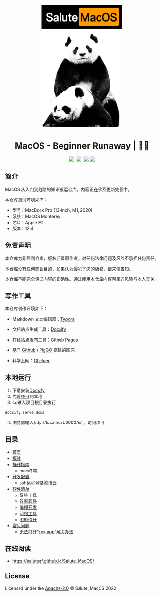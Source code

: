 <div align="center">
  <a href="https://github.com/SaluteGF/Salute_MacOS">
    <img src="https://raw.githubusercontent.com/SaluteGF/Salute_MacOS/main/img/1.jpg" height="400">
  </a>
  <h1>MacOS - Beginner Runaway | 🚴‍♂️</h1>
  <img src="https://img.shields.io/github/repo-size/SaluteGF/Salute_MacOS.svg?label=Repo%20size&style=flat-square" height="20">
  <img src="https://img.shields.io/badge/Docsify-4.12.2-ff69b4"alt="">
  <img src="https://img.shields.io/badge/MacOS-Monterey%2012.4%2C%20M1%20-success" height="20">
  <img src="https://img.shields.io/badge/License-Apache%202.0-purple" data-origin="https://img.shields.io/badge/License-Apache%202.0-blue" alt="">
  <a href="https://www.zhihu.com/people/sunnyzgf"><img src="https://img.shields.io/badge/BLOG-知乎-red"></a>
  <a href="https://blog.csdn.net/weixin_44557056?type=blog"><img src="https://img.shields.io/badge/BLOG-CSDN-success"></a>
</div>



## 简介

MacOS 从入门到跑路的知识搬运仓库，内容正在佛系更新完善中。

本仓库测试环境如下：

- 型号：MacBook Pro (13-inch, M1, 2020)
- 系统：MacOS Monterey
- 芯片：Apple M1
- 版本：12.4



## 免责声明

本仓库为非盈利仓库，版权归属原作者，对任何法律问题及风险不承担任何责任。

本仓库没有任何商业目的，如果认为侵犯了您的版权，请来信告知。

本仓库不能完全保证内容的正确性。通过使用本仓库内容带来的风险与本人无关。



## 写作工具

本仓库创作环境如下：

- Markdown 文本编辑器：[Typora](https://typoraio.cn/) 
- 文档站点生成工具：[Docsify](https://github.com/docsifyjs/docsify/)

- 在线站点发布工具：[Github Pages](https://pages.github.com/)
- 基于 [Github](https://github.com/) / [PigGO](https://github.com/Molunerfinn/PicGo) 搭建的图床
- 科学上网：[Ghelper](http://googlehelper.net/)



## 本地运行

1. 下载安装[Docsify](https://github.com/docsifyjs/docsify/)
2. 克隆[项目](https://github.com/SaluteGF/Salute_MacOS)到本地
3. cd进入项目根目录执行

```bash
docsify serve docs
```

4. 浏览器输入http://localhost:3000/#/ ，访问项目



## 目录

- [首页](README.md)
- [概述](README.md)
- [操作指南]()
  * mac终端
- [开发配置]()
  * ssh远程登录腾讯云
- [软件清单]()
  - [系统工具]()
  - [效率软件]()
  - [编程开发]()
  - [网络工具]()
  - [图形设计]()
- [常见问题]()
  - [无法打开“xxx.app”解决办法](sections/常见问题/无法打开“xxx.app”解决办法.md)



## 在线阅读

- https://salutegf.github.io/Salute_MacOS/



## License

Licensed under the [Apache-2.0](http://choosealicense.com/licenses/apache/) © Salute_MacOS 2022

